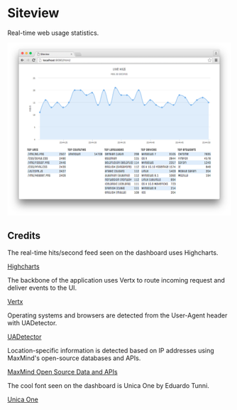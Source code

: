 # Siteview
Real-time web usage statistics.

![ScreenShot](/screenshots/ss-1.png)

## Credits

The real-time hits/second feed seen on the dashboard uses Highcharts.

[Highcharts](http://www.highcharts.com)

The backbone of the application uses Vertx to route incoming request and deliver events to the UI.

[Vertx](http://vertx.io)

Operating systems and browsers are detected from the User-Agent header with UADetector.

[UADetector](http://uadetector.sourceforge.net)

Location-specific information is detected based on IP addresses using MaxMind's open-source databases and APIs.

[MaxMind Open Source Data and APIs](https://www.maxmind.com/en/open-source-data-and-api-for-ip-geolocation)

The cool font seen on the dashboard is Unica One by Eduardo Tunni.

[Unica One](https://www.google.com/fonts/specimen/Unica+One)